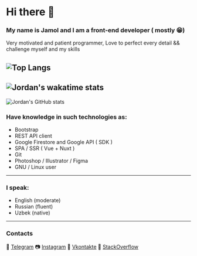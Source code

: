# Hi there 👋

### My name is Jamol and I am a front-end developer ( mostly 😁)
Very motivated and patient programmer,
Love to perfect every detail && challenge myself and my skills

![Top Langs](https://github-readme-stats.vercel.app/api/top-langs/?username=random-jordan)
------
![Jordan's wakatime stats](https://github-readme-stats.vercel.app/api/wakatime?username=jorban)
------
![Jordan's GitHub stats](https://github-readme-stats.vercel.app/api?username=random-jordan&show_icons=true)
 
 ### Have knowledge in such technologies as:
  - Bootstrap
  - REST API client
  - Google Firestore and Google API ( SDK )
  - SPA / SSR ( Vue + Nuxt )
  - Git
  - Photoshop / Illustrator / Figma
  - GNU / Linux user
  
  -------------------------------
### I speak:
 - English (moderate)
 - Russian (fluent)
 - Uzbek (native)
 ------------------------------------
 ### Contacts
  💬 [Telegram](https://t.me/jor_ban)
  📷 [Instagram](https://www.instagram.com/chady_yes/)
  🔵 [Vkontakte](https://vk.com/please_god_help_me)
  🤔 [StackOverflow](https://stackoverflow.com/users/13272986/)
